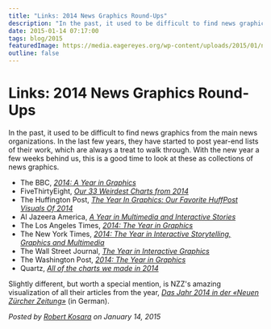 ```yaml
---
title: "Links: 2014 News Graphics Round-Ups"
description: "In the past, it used to be difficult to find news graphics from the main news organizations. In the last few years, they have started to post year-end lists of their work, which are always a treat to walk through. With the new year a few weeks behind us, this is a good time to look at these as collections of news graphics."
date: 2015-01-14 07:17:00
tags: blog/2015
featuredImage: https://media.eagereyes.org/wp-content/uploads/2015/01/nzz-chronik.png
outline: false
---
```


# Links: 2014 News Graphics Round-Ups

In the past, it used to be difficult to find news graphics from the main news organizations. In the last few years, they have started to post year-end lists of their work, which are always a treat to walk through. With the new year a few weeks behind us, this is a good time to look at these as collections of news graphics.

<ul>
    <li>The BBC, <a href="http://www.bbc.com/news/world-30295961"><em>2014: A Year in Graphics</em></a></li>
    <li>FiveThirtyEight, <em><a href="https://fivethirtyeight.com/datalab/our-33-weirdest-charts-from-2014/">Our 33 Weirdest Charts from 2014</a></em></li>
    <li>The Huffington Post, <a href="http://www.huffingtonpost.com/2014/12/22/huffpost-infographics-201_n_6351828.html"><em>The Year In Graphics: Our Favorite HuffPost Visuals Of 2014</em></a></li>
    <li>Al Jazeera America, <em><a href="http://america.aljazeera.com/multimedia/2014/12/a-year-in-multimediaandinteractivestories.html">A Year in Multimedia and Interactive Stories</a></em></li>
    <li>The Los Angeles Times, <a href="http://graphics.latimes.com/2014-in-graphics/"><em>2014: The Year in Graphics</em></a></li>
    <li>The New York Times, <a href="http://www.nytimes.com/interactive/2014/12/29/us/year-in-interactive-storytelling.html"><em>2014: The Year in Interactive Storytelling, Graphics and Multimedia</em></a></li>
    <li>The Wall Street Journal, <a href="http://graphics.wsj.com/wsj-interactives-2014/"><em>The Year in Interactive Graphics</em></a></li>
    <li>The Washington Post, <a href="http://www.washingtonpost.com/graphics/national/2014-in-graphics/"><em>2014: The Year in Graphics</em></a></li>
    <li>Quartz, <em><a href="http://qz.com/318339/all-of-the-charts-we-made-in-2014/">All of the charts we made in 2014</a></em></li>
</ul>

Slightly different, but worth a special mention, is NZZ's amazing visualization of all their articles from the year, <a href="http://2014.nzz.ch/"><em>Das Jahr 2014 in der «Neuen Zürcher Zeitung»</em></a> (in German).


_Posted by <a href="/about">Robert Kosara</a> on January 14, 2015_


